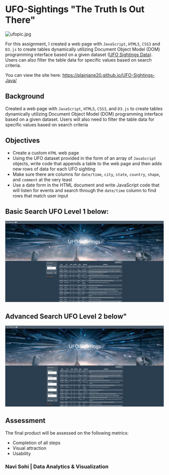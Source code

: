 # UFO-Sightings "The Truth Is Out There"

![ufopic.jpg](https://github.com/PlainJane20/UFO-Sightings-Java/blob/main/static/images/ufopic.jpg)

For this assignment, I created a web page with `JavaScript`, `HTML5`, `CSS3` and `D3.js` to create tables dynamically utilizing Document Object Model (DOM) programming interface based on a given dataset ([UFO Sightings Data](https://github.com/PlainJane20/UFO-Sightings-Java/blob/main/UFO-Level%201/static/js/data.js)). Users can also filter the table data for specific values based on search criteria.

You can view the site here: https://plainjane20.github.io/UFO-Sightings-Java/

## Background

Created a web page with `JavaScript`, `HTML5`, `CSS3`, and `D3.js` to create tables dynamically utilizing Document Object Model (DOM) programming interface based on a given dataset. Users will also need to filter the table data for specific values based on search criteria

## Objectives

* Create a custom `HTML` web page
* Using the UFO dataset provided in the form of an array of `JavaScript` objects, write code that appends a table to the web page and then adds new rows of data for each UFO sighting
* Make sure there are columns for `date/time`, `city`, `state`, `country`, `shape`, and `comment` at the very least
* Use a date form in the HTML document and write JavaScript code that will listen for events and search through the `date/time` column to find rows that match user input

## Basic Search UFO Level 1 below:
![UFO BasicSearch](https://github.com/PlainJane20/UFO-Sightings-Java/blob/main/static/images/UFO_BasicSearch.JPG)  

## Advanced Search UFO Level 2 below"
![UFO AdvancedSearch](https://github.com/PlainJane20/UFO-Sightings-Java/blob/main/static/images/UFO_AdvancedSearch.JPG)  

## Assessment

The final product will be assessed on the following metrics:
* Completion of all steps
* Visual attraction
* Usability

### Navi Sohi | Data Analytics & Visualization
